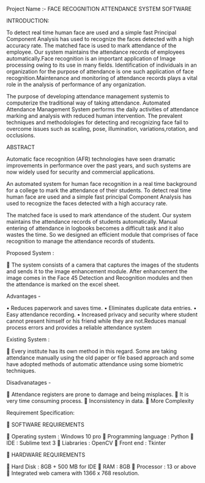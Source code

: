 Project Name :- FACE RECOGNITION ATTENDANCE SYSTEM SOFTWARE

INTRODUCTION:

To detect real time human face are used and a simple fast Principal Component Analysis has used to recognize the faces detected with a high accuracy rate. The matched face is used to mark attendance of the employee. Our system maintains the attendance records of employees automatically.Face recognition is an important application of Image processing owing to its use in many fields. Identification of individuals in an organization for the purpose of attendance is one such application of face recognition.Maintenance and monitoring of attendance records plays a vital role in the analysis of performance of any organization.

The purpose of developing attendance management systemis to computerize the traditional way of taking attendance. Automated Attendance Management System performs the daily activities of attendance marking and analysis with reduced human intervention. The prevalent techniques and methodologies for detecting and recognizing face fail to overcome issues such as scaling, pose, illumination, variations,rotation, and occlusions.

ABSTRACT

Automatic face recognition (AFR) technologies have seen dramatic improvements in performance over the past years, and such systems are now widely used for security and commercial applications.

An automated system for human face recognition in a real time background for a college to mark the attendance of their students. To detect real time human face are used and a simple fast principal Component Analysis has used to recognize the faces detected with a high accuracy rate.

The matched face is used to mark attendance of the student. Our system maintains the attendance records of students automatically. Manual entering of attendance in logbooks
becomes a difficult task and it also wastes the time. So we designed an efficient module that comprises of face recognition to manage the attendance records of students.

Proposed System :

 The system consists of a camera that captures the images of the students and sends it to the image enhancement module. After enhancement the image comes in the Face 45 Detection and Recognition modules and then the attendance is marked on the excel sheet.

Advantages - 

• Reduces paperwork and saves time.
• Eliminates duplicate data entries.
• Easy attendance recording.
• Increased privacy and security where student cannot present himself or his friend while they are not.Reduces manual process errors and provides a reliable attendance system

Existing System :

 Every institute has its own method in this regard. Some are taking attendance manually using the old paper or file based approach and some have adopted methods of automatic attendance using some biometric techniques.

 Disadvanatages -

 Attendance registers are prone to damage and being misplaces.
 It is very time consuming process.
 Inconsistency in data.
 More Complexity

 Requirement Specification:

 SOFTWARE REQUIREMENTS

 Operating system : Windows 10 pro
 Programming language : Python
 IDE : Sublime text 3
 Liabraries : OpenCV
 Front end : Tkinter

 HARDWARE REQUIREMENTS

 Hard Disk : 8GB + 500 MB for IDE
 RAM : 8GB
 Processor : 13 or above
 Integrated web camera with 1366 x 768 resolution.


